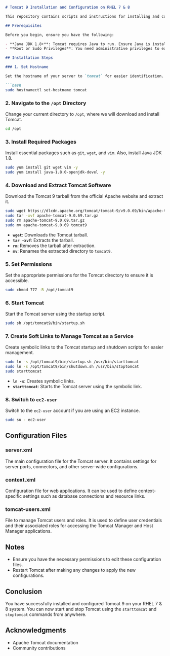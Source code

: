 ```markdown
# Tomcat 9 Installation and Configuration on RHEL 7 & 8

This repository contains scripts and instructions for installing and configuring Apache Tomcat 9 on RHEL 7 & 8.

## Prerequisites

Before you begin, ensure you have the following:

- **Java JDK 1.8+**: Tomcat requires Java to run. Ensure Java is installed on your system.
- **Root or Sudo Privileges**: You need administrative privileges to execute the installation and configuration commands.

## Installation Steps

### 1. Set Hostname

Set the hostname of your server to `tomcat` for easier identification.

```bash
sudo hostnamectl set-hostname tomcat
```

### 2. Navigate to the `/opt` Directory

Change your current directory to `/opt`, where we will download and install Tomcat.

```bash
cd /opt
```

### 3. Install Required Packages

Install essential packages such as `git`, `wget`, and `vim`. Also, install Java JDK 1.8.

```bash
sudo yum install git wget vim -y
sudo yum install java-1.8.0-openjdk-devel -y
```

### 4. Download and Extract Tomcat Software

Download the Tomcat 9 tarball from the official Apache website and extract it.

```bash
sudo wget https://dlcdn.apache.org/tomcat/tomcat-9/v9.0.69/bin/apache-tomcat-9.0.69.tar.gz
sudo tar -xvf apache-tomcat-9.0.69.tar.gz
sudo rm apache-tomcat-9.0.69.tar.gz
sudo mv apache-tomcat-9.0.69 tomcat9
```

- **`wget`**: Downloads the Tomcat tarball.
- **`tar -xvf`**: Extracts the tarball.
- **`rm`**: Removes the tarball after extraction.
- **`mv`**: Renames the extracted directory to `tomcat9`.

### 5. Set Permissions

Set the appropriate permissions for the Tomcat directory to ensure it is accessible.

```bash
sudo chmod 777 -R /opt/tomcat9
```

### 6. Start Tomcat

Start the Tomcat server using the startup script.

```bash
sudo sh /opt/tomcat9/bin/startup.sh
```

### 7. Create Soft Links to Manage Tomcat as a Service

Create symbolic links to the Tomcat startup and shutdown scripts for easier management.

```bash
sudo ln -s /opt/tomcat9/bin/startup.sh /usr/bin/starttomcat
sudo ln -s /opt/tomcat9/bin/shutdown.sh /usr/bin/stoptomcat
sudo starttomcat
```

- **`ln -s`**: Creates symbolic links.
- **`starttomcat`**: Starts the Tomcat server using the symbolic link.

### 8. Switch to `ec2-user`

Switch to the `ec2-user` account if you are using an EC2 instance.

```bash
sudo su - ec2-user
```

## Configuration Files

### server.xml

The main configuration file for the Tomcat server. It contains settings for server ports, connectors, and other server-wide configurations.

### context.xml

Configuration file for web applications. It can be used to define context-specific settings such as database connections and resource links.

### tomcat-users.xml

File to manage Tomcat users and roles. It is used to define user credentials and their associated roles for accessing the Tomcat Manager and Host Manager applications.

## Notes

- Ensure you have the necessary permissions to edit these configuration files.
- Restart Tomcat after making any changes to apply the new configurations.

## Conclusion

You have successfully installed and configured Tomcat 9 on your RHEL 7 & 8 system. You can now start and stop Tomcat using the `starttomcat` and `stoptomcat` commands from anywhere.

## Acknowledgments

- Apache Tomcat documentation
- Community contributions
